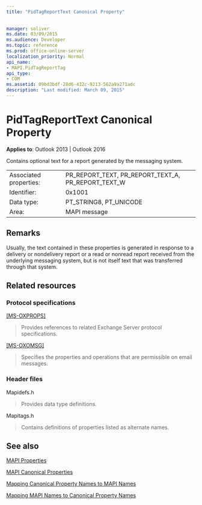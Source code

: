 ```yaml
---
title: "PidTagReportText Canonical Property"
 
 
manager: soliver
ms.date: 03/09/2015
ms.audience: Developer
ms.topic: reference
ms.prod: office-online-server
localization_priority: Normal
api_name:
- MAPI.PidTagReportTag
api_type:
- COM
ms.assetid: 09bd3bdf-28d6-432c-9213-562a9a271adc
description: "Last modified: March 09, 2015"
---
```


# PidTagReportText Canonical Property

  
  
**Applies to**: Outlook 2013 | Outlook 2016 
  
Contains optional text for a report generated by the messaging system.
  
|||
|:-----|:-----|
|Associated properties:  <br/> |PR_REPORT_TEXT, PR_REPORT_TEXT_A, PR_REPORT_TEXT_W  <br/> |
|Identifier:  <br/> |0x1001  <br/> |
|Data type:  <br/> |PT_STRING8, PT_UNICODE  <br/> |
|Area:  <br/> |MAPI message  <br/> |
   
## Remarks

Usually, the text contained in these properties is generated in response to a delivery or nondelivery report or a read or nonread report received from the underlying messaging system, but is not itself text that was transferred through that system. 
  
## Related resources

### Protocol specifications

[[MS-OXPROPS]](https://msdn.microsoft.com/library/f6ab1613-aefe-447d-a49c-18217230b148%28Office.15%29.aspx)
  
> Provides references to related Exchange Server protocol specifications.
    
[[MS-OXOMSG]](https://msdn.microsoft.com/library/daa9120f-f325-4afb-a738-28f91049ab3c%28Office.15%29.aspx)
  
> Specifies the properties and operations that are permissible on email messages.
    
### Header files

Mapidefs.h
  
> Provides data type definitions.
    
Mapitags.h
  
> Contains definitions of properties listed as alternate names.
    
## See also



[MAPI Properties](mapi-properties.md)
  
[MAPI Canonical Properties](mapi-canonical-properties.md)
  
[Mapping Canonical Property Names to MAPI Names](mapping-canonical-property-names-to-mapi-names.md)
  
[Mapping MAPI Names to Canonical Property Names](mapping-mapi-names-to-canonical-property-names.md)

